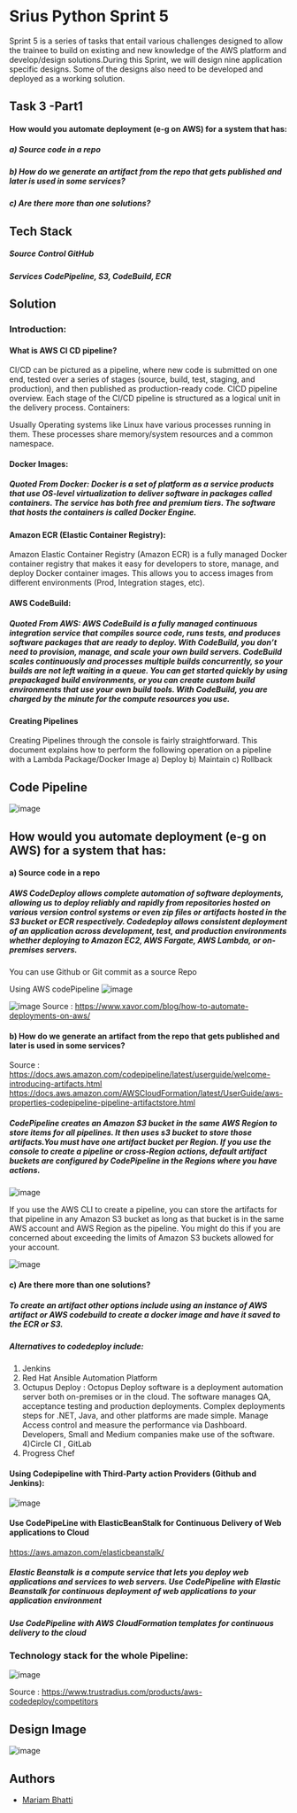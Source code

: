 # Srius Python Sprint 5

Sprint 5 is a series of tasks that entail various challenges designed to allow the trainee to build on existing and new knowledge of the AWS platform and develop/design solutions.During this Sprint, we will design nine application specific designs. Some of the designs also need to be developed and deployed as a working solution.


## Task 3 -Part1
#### How would you automate deployment (e-g on AWS) for a system that has:
##### a) Source code in a repo
##### b) How do we generate an artifact from the repo that gets published and later is used in some services?
##### c) Are there more than one solutions?


## Tech Stack
##### **Source Control** GitHub
##### **Services** CodePipeline, S3, CodeBuild, ECR

## Solution

### Introduction:
#### What is AWS CI CD pipeline?
CI/CD can be pictured as a pipeline, where new code is submitted on one end, tested over a series of stages (source, build, test, staging, and production), and then published as production-ready code. CICD pipeline overview. Each stage of the CI/CD pipeline is structured as a logical unit in the delivery process.
Containers:


Usually Operating systems like Linux have various processes running in them. These processes share memory/system resources and a common namespace. 

#### Docker Images:
##### *Quoted From Docker*: Docker is a set of platform as a service products that use OS-level virtualization to deliver software in packages called containers. The service has both free and premium tiers. The software that hosts the containers is called Docker Engine.

#### Amazon ECR (Elastic Container Registry):
Amazon Elastic Container Registry (Amazon ECR) is a fully managed Docker container registry that makes it easy for developers to store, manage, and deploy Docker container images. This allows you to access images from different environments (Prod, Integration stages, etc). 


#### AWS CodeBuild:

##### *Quoted From AWS*: AWS CodeBuild is a fully managed continuous integration service that compiles source code, runs tests, and produces software packages that are ready to deploy. With CodeBuild, you don’t need to provision, manage, and scale your own build servers. CodeBuild scales continuously and processes multiple builds concurrently, so your builds are not left waiting in a queue. You can get started quickly by using prepackaged build environments, or you can create custom build environments that use your own build tools. With CodeBuild, you are charged by the minute for the compute resources you use.

#### Creating Pipelines

Creating Pipelines through the console is fairly straightforward. This document explains how to perform the following operation on a pipeline with a Lambda Package/Docker Image 
a) Deploy 
b) Maintain
c) Rollback

## Code Pipeline 
![image](https://user-images.githubusercontent.com/108882924/206919759-77af4b10-9c21-4870-89ec-50a78fda1227.png)



## How would you automate deployment (e-g on AWS) for a system that has:
#### a) Source code in a repo
##### AWS CodeDeploy allows complete automation of software deployments, allowing us to deploy reliably and rapidly from repositories hosted on various version control systems or even zip files or artifacts hosted in the S3 bucket or ECR respectively. Codedeploy allows consistent deployment of an application across development, test, and production environments whether deploying to Amazon EC2, AWS Fargate, AWS Lambda, or on-premises servers.
You can use Github or Git commit as a source Repo 

Using AWS codePipeline 
![image](https://user-images.githubusercontent.com/108882924/206923482-3f3c1b2d-b27b-4f13-98cb-016732c22416.png)

![image](https://user-images.githubusercontent.com/108882924/206922183-a0572fcd-e462-44ea-abbe-2e594095b892.png)
Source : https://www.xavor.com/blog/how-to-automate-deployments-on-aws/

#### b) How do we generate an artifact from the repo that gets published and later is used in some services?

Source : https://docs.aws.amazon.com/codepipeline/latest/userguide/welcome-introducing-artifacts.html
https://docs.aws.amazon.com/AWSCloudFormation/latest/UserGuide/aws-properties-codepipeline-pipeline-artifactstore.html

##### CodePipeline creates an Amazon S3 bucket in the same AWS Region to store items for all pipelines. It then uses s3 bucket to store those artifacts.You must have one artifact bucket per Region. If you use the console to create a pipeline or cross-Region actions, default artifact buckets are configured by CodePipeline in the Regions where you have actions.

![image](https://user-images.githubusercontent.com/108882924/206924053-c2e252a1-3d46-4056-be46-9ae6ac957fbc.png)


If you use the AWS CLI to create a pipeline, you can store the artifacts for that pipeline in any Amazon S3 bucket as long as that bucket is in the same AWS account and AWS Region as the pipeline. You might do this if you are concerned about exceeding the limits of Amazon S3 buckets allowed for your account.

![image](https://user-images.githubusercontent.com/108882924/206922386-bbbc7f96-c543-492b-9810-53eae26bbbba.png)


#### c) Are there more than one solutions?
##### To create an artifact other options include using an instance of AWS artifact or AWS codebuild to create a docker image and have it saved to the ECR or S3.
##### Alternatives to codedeploy include:
1) Jenkins
2) Red Hat Ansible Automation Platform
3) Octupus Deploy : Octopus Deploy software is a deployment automation server both on-premises or in the cloud. The software manages QA, acceptance testing and production deployments. Complex deployments steps for .NET, Java, and other platforms are made simple. Manage Access control and measure the performance via Dashboard. Developers, Small and Medium companies make use of the software.
4)Circle CI , GitLab
5) Progress Chef

#### Using Codepipeline with Third-Party action Providers (Github and Jenkins):

![image](https://user-images.githubusercontent.com/108882924/206923217-03657dc7-a766-4bcf-b1b3-334608e68670.png)

#### Use CodePipeLine with ElasticBeanStalk for Continuous Delivery of Web applications to Cloud

https://aws.amazon.com/elasticbeanstalk/
##### Elastic Beanstalk is a compute service that lets you deploy web applications and services to web servers. Use CodePipeline with Elastic Beanstalk for continuous deployment of web applications to your application environment

##### Use CodePipeline with AWS CloudFormation templates for continuous delivery to the cloud


### Technology stack for the whole Pipeline:
![image](https://user-images.githubusercontent.com/108882924/206924136-da09f259-0d75-4d07-be68-891dce4626dc.png)



Source : https://www.trustradius.com/products/aws-codedeploy/competitors



## Design Image
![image](https://user-images.githubusercontent.com/108882924/206924751-5eeff595-c996-4d09-99d8-4efd595d549d.png)





## Authors

- [Mariam Bhatti](mariambhatti8989@gmail.com)

